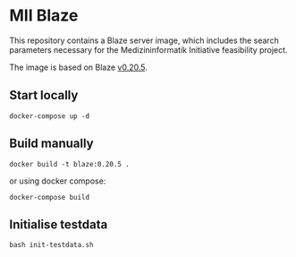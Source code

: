 # MII Blaze

This repository contains a Blaze server image, which includes the search parameters necessary for the Medizininformatik Initiative feasibility project.

The image is based on Blaze [v0.20.5](https://github.com/samply/blaze/releases/tag/v0.20.5).

## Start locally

`docker-compose up -d`

## Build manually

`docker build -t blaze:0.20.5 .`

or using docker compose:

`docker-compose build`

## Initialise testdata

`bash init-testdata.sh`
